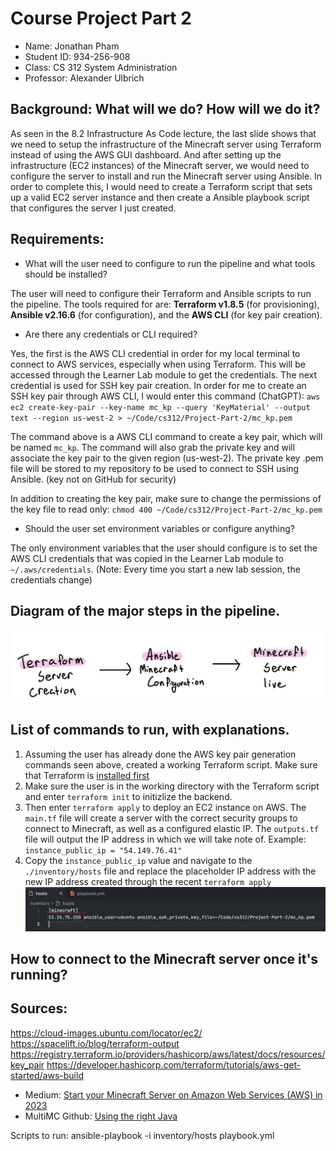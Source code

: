 # Course Project Part 2
- Name: Jonathan Pham
- Student ID: 934-256-908
- Class: CS 312 System Administration
- Professor: Alexander Ulbrich

## Background: What will we do? How will we do it? 
As seen in the 8.2 Infrastructure As Code lecture, the last slide shows that we need to setup the infrastructure of the Minecraft server using Terraform instead of using the AWS GUI dashboard. And after setting up the infrastructure (EC2 instances) of the Minecraft server, we would need to configure the server to install and run the Minecraft server using Ansible. In order to complete this, I would need to create a Terraform script that sets up a valid EC2 server instance and then create a Ansible playbook script that configures the server I just created. 

## Requirements:
- What will the user need to configure to run the pipeline and what tools should be installed?

The user will need to configure their Terraform and Ansible scripts to run the pipeline. The tools required for are: **Terraform v1.8.5** (for provisioning), **Ansible v2.16.6** (for configuration), and the **AWS CLI** (for key pair creation). 

- Are there any credentials or CLI required?

Yes, the first is the AWS CLI credential in order for my local terminal to connect to AWS services, especially when using Terraform. This will be accessed through the Learner Lab module to get the credentials. The next credential is used for SSH key pair creation. In order for me to create an SSH key pair through AWS CLI, I would enter this command (ChatGPT): `aws ec2 create-key-pair --key-name mc_kp --query 'KeyMaterial' --output text --region us-west-2 > ~/Code/cs312/Project-Part-2/mc_kp.pem`

The command above is a AWS CLI command to create a key pair, which will be named `mc_kp`. The command will also grab the private key and will associate the key pair to the given region (us-west-2). The private key .pem file will be stored to my repository to be used to connect to SSH using Ansible. (key not on GitHub for security) 

In addition to creating the key pair, make sure to change the permissions of the key file to read only: `chmod 400 ~/Code/cs312/Project-Part-2/mc_kp.pem`

- Should the user set environment variables or configure anything?

The only environment variables that the user should configure is to set the AWS CLI credentials that was copied in the Learner Lab module to `~/.aws/credentials`. (Note: Every time you start a new lab session, the credentials change)

## Diagram of the major steps in the pipeline. 

![Alt text](./diagram.jpg)

## List of commands to run, with explanations.
1. Assuming the user has already done the AWS key pair generation commands seen above, created a working Terraform script. Make sure that Terraform is [installed first](https://developer.hashicorp.com/terraform/tutorials/aws-get-started/install-cli) 
2. Make sure the user is in the working directory with the Terraform script and enter `terraform init` to initizlize the backend.
3. Then enter `terraform apply` to deploy an EC2 instance on AWS. The `main.tf` file will create a server with the correct security groups to connect to Minecraft, as well as a configured elastic IP. The `outputs.tf` file will output the IP address in which we will take note of. Example: `instance_public_ip = "54.149.76.41"`
4. Copy the `instance_public_ip` value and navigate to the `./inventory/hosts` file and replace the placeholder IP address with the new IP address created through the recent `terraform apply`
![Alt text](./inventory.png)
    
## How to connect to the Minecraft server once it's running?


## Sources:

https://cloud-images.ubuntu.com/locator/ec2/
https://spacelift.io/blog/terraform-output
https://registry.terraform.io/providers/hashicorp/aws/latest/docs/resources/key_pair
https://developer.hashicorp.com/terraform/tutorials/aws-get-started/aws-build
- Medium: [Start your Minecraft Server on Amazon Web Services (AWS) in 2023](https://medium.com/@cedric.lemercierlaos/start-your-minecraft-server-on-amazon-web-services-aws-d35f846a2d7c)
- MultiMC Github: [Using the right Java](https://github.com/MultiMC/Launcher/wiki/Using-the-right-Java)



Scripts to run: 
ansible-playbook -i inventory/hosts playbook.yml



